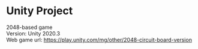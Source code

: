 # Unity Project
2048-based game </br>
Version: Unity 2020.3 </br>
Web game url: https://play.unity.com/mg/other/2048-circuit-board-version
